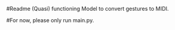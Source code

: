 #Readme
(Quasi) functioning Model to convert gestures to MIDI.

#For now, please only run main.py. 

